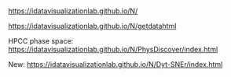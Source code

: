 # 

https://idatavisualizationlab.github.io/N/

https://idatavisualizationlab.github.io/N/getdatahtml

HPCC phase space: https://idatavisualizationlab.github.io/N/PhysDiscover/index.html

New: https://idatavisualizationlab.github.io/N/Dyt-SNEr/index.html
